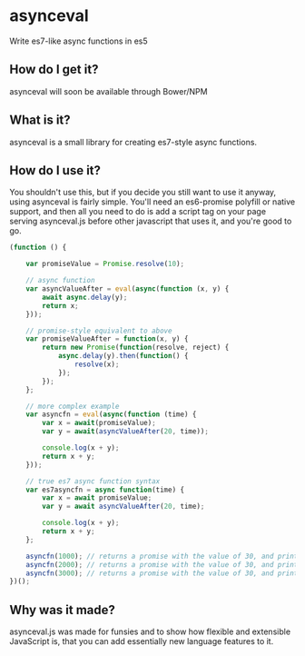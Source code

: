 asynceval
===========

Write es7-like async functions in es5

How do I get it?
----------------

asynceval will soon be available through Bower/NPM

What is it?
-----------

asynceval is a small library for creating es7-style async functions.

How do I use it?
----------------

You shouldn't use this, but if you decide you still want to use it anyway, using asynceval is fairly simple. You'll need an es6-promise polyfill or native support, and then all you need to do is add a script tag on your page serving asynceval.js before other javascript that uses it, and you're good to go.

```.js
(function () {

    var promiseValue = Promise.resolve(10);

    // async function
    var asyncValueAfter = eval(async(function (x, y) {
        await async.delay(y);
        return x;
    }));

    // promise-style equivalent to above
    var promiseValueAfter = function(x, y) {
        return new Promise(function(resolve, reject) {
            async.delay(y).then(function() {
                resolve(x);
            });
        });
    };

    // more complex example
    var asyncfn = eval(async(function (time) {
        var x = await(promiseValue);
        var y = await(asyncValueAfter(20, time));

        console.log(x + y);
        return x + y;
    }));

    // true es7 async function syntax
    var es7asyncfn = async function(time) {
        var x = await promiseValue;
        var y = await asyncValueAfter(20, time);

        console.log(x + y);
        return x + y;
    };

    asyncfn(1000); // returns a promise with the value of 30, and prints 30 after 1 second
    asyncfn(2000); // returns a promise with the value of 30, and prints 30 after 2 seconds
    asyncfn(3000); // returns a promise with the value of 30, and prints 30 after 3 seconds
})();
```

Why was it made?
----------------

asynceval.js was made for funsies and to show how flexible and extensible JavaScript is, that you can add essentially new language features to it.
